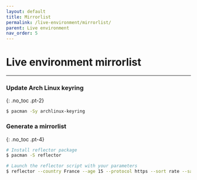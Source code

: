 ```yaml
---
layout: default
title: Mirrorlist
permalink: /live-environment/mirrorlist/
parent: Live environment
nav_order: 5
---
```


# Live environment mirrorlist

---

### Update Arch Linux keyring
{: .no_toc .pt-2}

```bash
$ pacman -Sy archlinux-keyring
```

### Generate a mirrorlist
{: .no_toc .pt-4}

```bash
# Install reflector package
$ pacman -S reflector

# Launch the reflector script with your parameters
$ reflector --country France --age 15 --protocol https --sort rate --save /etc/pacman.d/mirrorlist
```
